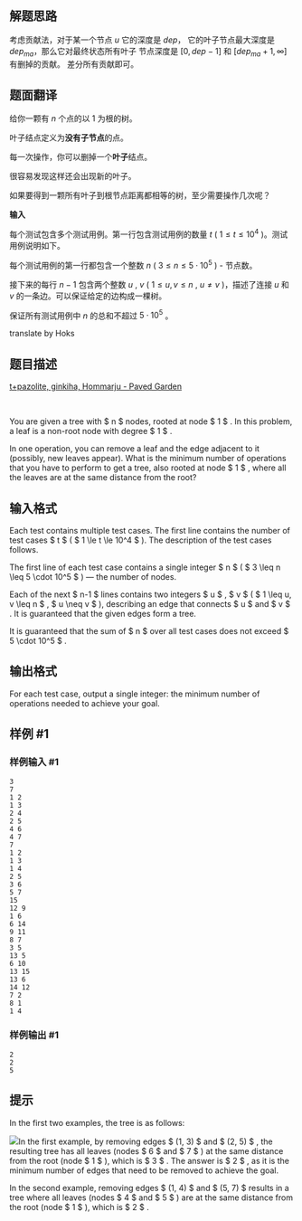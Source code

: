 ## 解题思路
考虑贡献法，对于某一个节点 $u$ 它的深度是 $dep$，
它的叶子节点最大深度是 $dep_{ma}$，那么它对最终状态所有叶子
节点深度是 $[0,dep-1]$ 和 $[dep_{ma}+1,\infty]$ 有删掉的贡献。
差分所有贡献即可。


## 题面翻译

给你一颗有 $n$ 个点的以 $1$ 为根的树。

叶子结点定义为**没有子节点**的点。

每一次操作，你可以删掉一个**叶子**结点。

很容易发现这样还会出现新的叶子。

如果要得到一颗所有叶子到根节点距离都相等的树，至少需要操作几次呢？

**输入**

每个测试包含多个测试用例。第一行包含测试用例的数量 $t$ ( $1 \le t \le 10^4$ )。测试用例说明如下。

每个测试用例的第一行都包含一个整数 $n$ ( $3 \leq n \leq 5 \cdot 10^5$ ) - 节点数。

接下来的每行 $n-1$ 包含两个整数 $u$ , $v$ ( $1 \leq u, v \leq n$ , $u \neq v$ )，描述了连接 $u$ 和 $v$ 的一条边。可以保证给定的边构成一棵树。

保证所有测试用例中 $n$ 的总和不超过 $5 \cdot 10^5$ 。

translate by Hoks

## 题目描述

[t+pazolite, ginkiha, Hommarju - Paved Garden](https://soundcloud.com/fractalex-gd/ginkiha-paved-garden-little)

⠀



You are given a tree with $ n $ nodes, rooted at node $ 1 $ . In this problem, a leaf is a non-root node with degree $ 1 $ .

In one operation, you can remove a leaf and the edge adjacent to it (possibly, new leaves appear). What is the minimum number of operations that you have to perform to get a tree, also rooted at node $ 1 $ , where all the leaves are at the same distance from the root?

## 输入格式

Each test contains multiple test cases. The first line contains the number of test cases $ t $ ( $ 1 \le t \le 10^4 $ ). The description of the test cases follows.

The first line of each test case contains a single integer $ n $ ( $ 3 \leq n \leq 5 \cdot 10^5 $ ) — the number of nodes.

Each of the next $ n-1 $ lines contains two integers $ u $ , $ v $ ( $ 1 \leq u, v \leq n $ , $ u \neq v $ ), describing an edge that connects $ u $ and $ v $ . It is guaranteed that the given edges form a tree.

It is guaranteed that the sum of $ n $ over all test cases does not exceed $ 5 \cdot 10^5 $ .

## 输出格式

For each test case, output a single integer: the minimum number of operations needed to achieve your goal.

## 样例 #1

### 样例输入 #1

```
3
7
1 2
1 3
2 4
2 5
4 6
4 7
7
1 2
1 3
1 4
2 5
3 6
5 7
15
12 9
1 6
6 14
9 11
8 7
3 5
13 5
6 10
13 15
13 6
14 12
7 2
8 1
1 4
```

### 样例输出 #1

```
2
2
5
```

## 提示

In the first two examples, the tree is as follows:

 ![](https://cdn.luogu.com.cn/upload/vjudge_pic/CF2018C/46789adad3b93ca642b297f7ca0ca574c7f98f60.png)In the first example, by removing edges $ (1, 3) $ and $ (2, 5) $ , the resulting tree has all leaves (nodes $ 6 $ and $ 7 $ ) at the same distance from the root (node $ 1 $ ), which is $ 3 $ . The answer is $ 2 $ , as it is the minimum number of edges that need to be removed to achieve the goal.

In the second example, removing edges $ (1, 4) $ and $ (5, 7) $ results in a tree where all leaves (nodes $ 4 $ and $ 5 $ ) are at the same distance from the root (node $ 1 $ ), which is $ 2 $ .